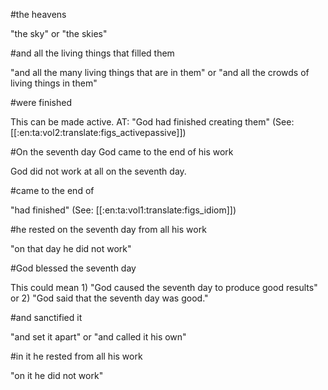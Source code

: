 #the heavens

"the sky" or "the skies"

#and all the living things that filled them

"and all the many living things that are in them" or "and all the crowds of living things in them"

#were finished

This can be made active. AT: "God had finished creating them" (See: [[:en:ta:vol2:translate:figs_activepassive]])

#On the seventh day God came to the end of his work

God did not work at all on the seventh day.

#came to the end of

"had finished" (See: [[:en:ta:vol1:translate:figs_idiom]])

#he rested on the seventh day from all his work

"on that day he did not work"

#God blessed the seventh day

This could mean 1) "God caused the seventh day to produce good results" or 2) "God said that the seventh day was good."

#and sanctified it

"and set it apart" or "and called it his own"

#in it he rested from all his work

"on it he did not work"